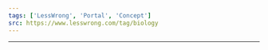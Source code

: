 ```yaml
---
tags: ['LessWrong', 'Portal', 'Concept']
src: https://www.lesswrong.com/tag/biology
---
```




---

